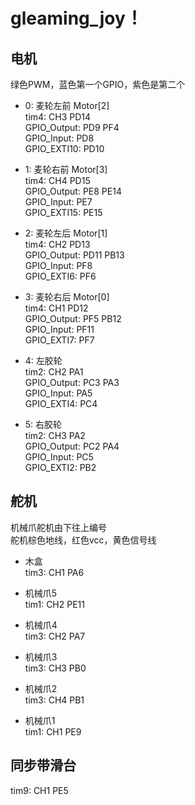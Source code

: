 # gleaming_joy！
 ## 电机  
绿色PWM，蓝色第一个GPIO，紫色是第二个 
- 0: 麦轮左前 Motor[2]  
tim4: CH3 PD14  
GPIO_Output: PD9 PF4  
GPIO_Input: PD8  
GPIO_EXTI10: PD10  

- 1: 麦轮右前 Motor[3]  
tim4: CH4 PD15  
GPIO_Output: PE8 PE14  
GPIO_Input: PE7  
GPIO_EXTI15: PE15   

- 2: 麦轮左后 Motor[1]  
tim4: CH2 PD13  
GPIO_Output: PD11 PB13  
GPIO_Input: PF8   
GPIO_EXTI6: PF6  

- 3: 麦轮右后 Motor[0]  
tim4: CH1 PD12  
GPIO_Output: PF5 PB12  
GPIO_Input: PF11  
GPIO_EXTI7: PF7   

- 4: 左胶轮  
tim2: CH2 PA1  
GPIO_Output: PC3 PA3  
GPIO_Input: PA5  
GPIO_EXTI4: PC4  

- 5: 右胶轮  
tim2: CH3 PA2  
GPIO_Output: PC2 PA4   
GPIO_Input: PC5   
GPIO_EXTI2: PB2   

## 舵机
机械爪舵机由下往上编号  
舵机棕色地线，红色vcc，黄色信号线  
- 木盒  
tim3: CH1 PA6  

- 机械爪5  
tim1: CH2 PE11

- 机械爪4  
tim3: CH2 PA7  

- 机械爪3  
tim3: CH3 PB0  

- 机械爪2  
tim3: CH4 PB1  

- 机械爪1  
tim1: CH1 PE9  

## 同步带滑台
tim9: CH1 PE5  
